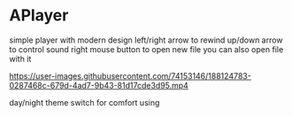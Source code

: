 # APlayer
simple player with modern design
left/right arrow to rewind
up/down arrow to control sound
right mouse button to open new file
you can also open file with it



https://user-images.githubusercontent.com/74153146/188124783-0287468c-679d-4ad7-9b43-81d17cde3d95.mp4


day/night theme switch for comfort using

